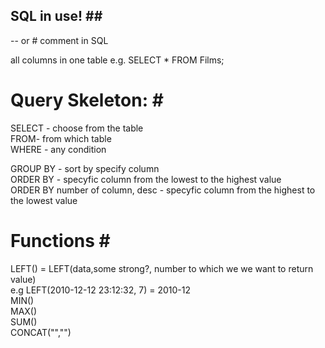 ## SQL in use! ## <br/>

-- or # comment in SQL <br/>

all columns in one table e.g. SELECT \* FROM Films;<br/>

# Query Skeleton: # <br/>

SELECT - choose from the table<br />
FROM- from which table<br />
WHERE - any condition<br />

GROUP BY - sort by specify column<br/>
ORDER BY - specyfic column from the lowest to the highest value<br/>
ORDER BY number of column, desc - specyfic column from the highest to the lowest value<br/>

# Functions # <br/>

LEFT() = LEFT(data,some strong?, number to which we we want to return value)<br/>
e.g LEFT(2010-12-12 23:12:32, 7) = 2010-12<br/>
MIN()<br/>
MAX()<br/>
SUM()<br/>
CONCAT("","")<br/>
